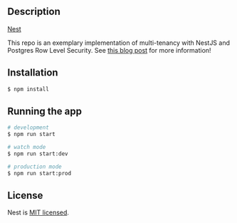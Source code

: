 
## Description

[Nest](https://github.com/nestjs/nest)

This repo is an exemplary implementation of multi-tenancy with NestJS and Postgres Row Level Security.
See [this blog post](https://fabianski.gitlab.io/page/posts/nestjs-multi-tenancy-with-factory) for more information!

## Installation

```bash
$ npm install
```

## Running the app

```bash
# development
$ npm run start

# watch mode
$ npm run start:dev

# production mode
$ npm run start:prod
```

## License

Nest is [MIT licensed](LICENSE).
  